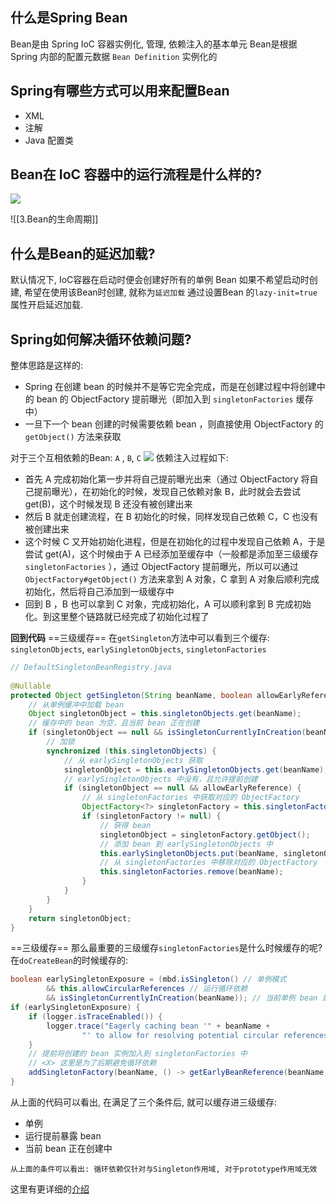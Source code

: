 ## 什么是Spring Bean
Bean是由 Spring IoC 容器实例化, 管理, 依赖注入的基本单元
Bean是根据 Spring 内部的配置元数据 `Bean Definition` 实例化的

## Spring有哪些方式可以用来配置Bean
- XML
- 注解
- Java 配置类

## Bean在 IoC 容器中的运行流程是什么样的?
![](https://picture-bed-1301848969.cos.ap-shanghai.myqcloud.com/20220613232321.png)

![[3.Bean的生命周期]]

## 什么是Bean的延迟加载?
默认情况下, IoC容器在启动时便会创建好所有的单例 Bean
如果不希望启动时创建, 希望在使用该Bean时创建, 就称为`延迟加载`
通过设置Bean 的`lazy-init=true`属性开启延迟加载.

## Spring如何解决循环依赖问题?
整体思路是这样的:
- Spring 在创建 bean 的时候并不是等它完全完成，而是在创建过程中将创建中的 bean 的 ObjectFactory 提前曝光（即加入到 `singletonFactories` 缓存中）
- 一旦下一个 bean 创建的时候需要依赖 bean ，则直接使用 ObjectFactory 的 `getObject()` 方法来获取

对于三个互相依赖的Bean: `A` , `B`, `C`
![](https://picture-bed-1301848969.cos.ap-shanghai.myqcloud.com/20220616212008.png)
依赖注入过程如下:
-   首先 A 完成初始化第一步并将自己提前曝光出来（通过 ObjectFactory 将自己提前曝光），在初始化的时候，发现自己依赖对象 B，此时就会去尝试 get(B)，这个时候发现 B 还没有被创建出来
-   然后 B 就走创建流程，在 B 初始化的时候，同样发现自己依赖 C，C 也没有被创建出来
-   这个时候 C 又开始初始化进程，但是在初始化的过程中发现自己依赖 A，于是尝试 get(A)，这个时候由于 A 已经添加至缓存中（一般都是添加至三级缓存 `singletonFactories` ），通过 ObjectFactory 提前曝光，所以可以通过 `ObjectFactory#getObject()` 方法来拿到 A 对象，C 拿到 A 对象后顺利完成初始化，然后将自己添加到一级缓存中
-   回到 B ，B 也可以拿到 C 对象，完成初始化，A 可以顺利拿到 B 完成初始化。到这里整个链路就已经完成了初始化过程了

**回到代码**
==三级缓存==
在`getSingleton`方法中可以看到三个缓存: `singletonObjects`, `earlySingletonObjects`, `singletonFactories`
```java
// DefaultSingletonBeanRegistry.java  
  
@Nullable  
protected Object getSingleton(String beanName, boolean allowEarlyReference) {  
    // 从单例缓冲中加载 bean  
    Object singletonObject = this.singletonObjects.get(beanName);  
    // 缓存中的 bean 为空，且当前 bean 正在创建  
    if (singletonObject == null && isSingletonCurrentlyInCreation(beanName)) {  
        // 加锁  
        synchronized (this.singletonObjects) {  
            // 从 earlySingletonObjects 获取  
            singletonObject = this.earlySingletonObjects.get(beanName);  
            // earlySingletonObjects 中没有，且允许提前创建  
            if (singletonObject == null && allowEarlyReference) {  
                // 从 singletonFactories 中获取对应的 ObjectFactory  
                ObjectFactory<?> singletonFactory = this.singletonFactories.get(beanName);  
                if (singletonFactory != null) {  
                    // 获得 bean  
                    singletonObject = singletonFactory.getObject();  
                    // 添加 bean 到 earlySingletonObjects 中  
                    this.earlySingletonObjects.put(beanName, singletonObject);  
                    // 从 singletonFactories 中移除对应的 ObjectFactory  
                    this.singletonFactories.remove(beanName);  
                }  
            }  
        }  
    }  
    return singletonObject;  
}
```

==三级缓存==
那么最重要的三级缓存`singletonFactories`是什么时候缓存的呢?
在`doCreateBean`的时候缓存的:
```java
boolean earlySingletonExposure = (mbd.isSingleton() // 单例模式  
        && this.allowCircularReferences // 运行循环依赖  
        && isSingletonCurrentlyInCreation(beanName)); // 当前单例 bean 是否正在被创建  
if (earlySingletonExposure) {  
    if (logger.isTraceEnabled()) {  
        logger.trace("Eagerly caching bean '" + beanName +  
                "' to allow for resolving potential circular references");  
    }  
    // 提前将创建的 bean 实例加入到 singletonFactories 中  
    // <X> 这里是为了后期避免循环依赖  
    addSingletonFactory(beanName, () -> getEarlyBeanReference(beanName, mbd, bean));  
}
```
从上面的代码可以看出, 在满足了三个条件后, 就可以缓存进三级缓存:
-   单例
-   运行提前暴露 bean
-   当前 bean 正在创建中

```ad-note
从上面的条件可以看出: 循环依赖仅针对与Singleton作用域, 对于prototype作用域无效
```
这里有更详细的[介绍](http://svip.iocoder.cn/Spring/IoC-get-Bean-createBean-5/#2-1-getSingleton)